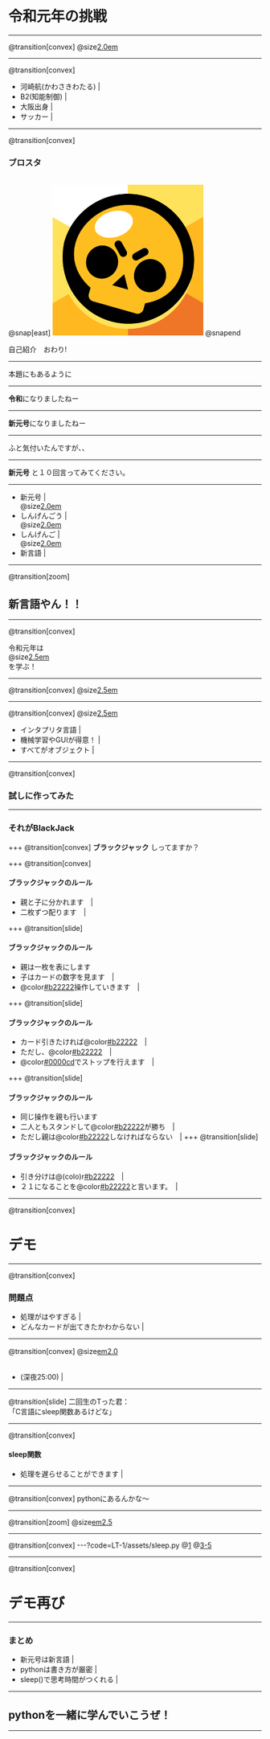 # 令和元年の挑戦

---
@transition[convex]
@size[2.0em](まずは自己紹介します)

---
@transition[convex]
* 河崎航(かわさきわたる) |
* B2(知能制御) |
* 大阪出身 |
* サッカー |

---
@transition[convex]
### ブロスタ
<br>   
@snap[east]
<img src="LT-1/assets/brawlstars.png" />
@snapend
  
自己紹介　おわり!

---

本題にもあるように

---

**令和**になりましたねー

---

**新元号**になりましたねー

---

ふと気付いたんですが、、

---

**新元号** と１０回言ってみてください。

---
 * 新元号  |
 <br> @size[2.0em](↓)   
 * しんげんごう  |
 <br> @size[2.0em](↓)   
 * しんげんご  |
 <br> @size[2.0em](↓)   
 * 新言語  |
 
---
@transition[zoom]

## 新言語やん！！

---
@transition[convex]

 令和元年は<br>
 @size[2.5em](@color[#b22222](新言語)) <br>
 を学ぶ！

---
@transition[convex]
@size[2.5em](python)

---
@transition[convex]
@size[2.5em](pythonって)

* インタプリタ言語 |
* 機械学習やGUIが得意！ |
* すべてがオブジェクト |

---
@transition[convex]
### 試しに作ってみた

---

### それがBlackJack

+++
@transition[convex]
**ブラックジャック** しってますか？

+++
@transition[convex]
#### ブラックジャックのルール
* 親と子に分かれます　|
* 二枚ずつ配ります　|

+++
@transition[slide]
#### ブラックジャックのルール
* 親は一枚を表にします　
* 子はカードの数字を見ます　|
* @color[#b22222](２１になるように)操作していきます　|

+++
@transition[slide]
#### ブラックジャックのルール
* カード引きたければ@color[#b22222]("ヒット")　|
* ただし、@color[#b22222](２１を超えると即負け)　|
* @color[#0000cd]("スタンド")でストップを行えます　|

+++
@transition[slide]
#### ブラックジャックのルール
* 同じ操作を親も行います　
* 二人ともスタンドして@color[#b22222](２１に近いほう)が勝ち　|
* ただし親は@color[#b22222](１７まではヒット)しなければならない　|
+++
@transition[slide]
#### ブラックジャックのルール
* 引き分けは@(colo)r[#b22222](親の勝ち)　|
* ２１になることを@color[#b22222](BlackJack)と言います。　|


---
@transition[convex]
# デモ

---
@transition[convex]
### 問題点
* 処理がはやすぎる |
* どんなカードが出てきたかわからない |

---
@transition[convex]
@size[em2.0](どうしよっかなー)　　
<br><br>
* (深夜25:00) |

---
@transition[slide]
二回生のTった君：
<br>
「C言語にsleep関数あるけどな」

---
@transition[convex]
#### sleep関数

* 処理を遅らせることができます |

---
@transition[convex]
pythonにあるんかな〜   

---
@transition[zoom]
@size[em2.5](あったわ)

---

@transition[convex]
---?code=LT-1/assets/sleep.py
@[1](sleep関数だけ使います)
@[3-5](時間を指定して処理を遅らせる)

---
@transition[convex]
# デモ再び


---
### まとめ

* 新元号は新言語  |
* pythonは書き方が厳密   |
* sleep()で思考時間がつくれる      |

---

## pythonを一緒に学んでいこうぜ！

---

　


 
